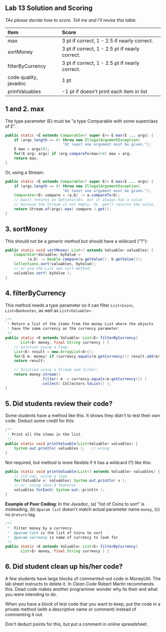 ## Lab 13 Solution and Scoring

*TAs please decide how to score.  Tell me and I'll revise this table.*

| Item   | Score |
|:-------|:-----------|
| max    | 3 pt if correct, 1 - 2.5 if nearly correct. |
| sortMoney | 3 pt if correct, 1 - 2.5 pt if nearly correct. |
| filterByCurrency | 3 pt if correct, 1 - 2.5 pt if nearly correct. |
| code quality, javadoc | 1 pt       | 
| printValuables | -1 pt if doesn't print each item in list  | 
  
## 1 and 2. max 

The type parameter (E) must be "a type Comparable with some superclass of E".

```java
public static <E extends Comparable<? super E>> E max(E ... args) {
    if (args.length == 0) throw new IllegalArgumentException(
                          "At least one argument must be given.");
    E max = args[0];
    for(E arg: args) if (arg.compareTo(max)>0) max = arg;
    return max;
}
```
Or, using a Stream:
```java
public static <E extends Comparable<? super E>> E max(E ... args) {
    if (args.length == 0) throw new IllegalArgumentException(
                          "At least one argument must be given.");
    Comparator<E> compare = (a,b) -> a.compareTo(b);
    // max() returns an Optional<E>, but it always has a value
    // because the Stream is not empty. So .get() returns the value.
    return Stream.of(args).max( compare ).get();
}
```

## 3. sortMoney

This should not be a *generic method* but should have a wildcard ("?"):
```java
public static void sortMoney( List<? extends Valuable> valuables) {
    Comparator<Valuable> byValue = 
          (a,b) -> Double.compare(a.getValue(), b.getValue());
    Collections.sort(valuables, byValue);
    // or use the List own sort method:
    valuables.sort( byValue );
}
```

## 4. filterByCurrency

This method needs a type parameter so it can filter `List<Coin>`,
`List<Banknote>`, as well as `List<Valuable>`.

```java
/**
 * Return a list of the items from the money List where the objects
 * have the same currency as the currency parameter.
 */
public static <E extends Valuable> List<E> filterByCurrency(
       List<E> money, final String currency ) {
    // Solution using a loop.
    List<E> result = new ArrayList<E>();
    for(E m: money) if (currency.equals(m.getCurrency()) result.add(m);
    return result;

    // Solution using a Stream and filter:
    return money.stream()
                .filter( m -> currency.equals(m.getCurrency()) )
                .collect( Collectors.toList() );
}
```

## 5. Did students review their code?

Some students have a method like this.  It shows they didn't
to test their own code.  Deduct some credit for this:

```java
/**
 * Print all the items in the list.
 */
public static void printValuable(List<Valuable> valuables) {
    System.out.println( valuables );   // wrong
}
```

Not required, but method is more flexible if it has a wildcard (?) like this:

```java
public static void printValuable(List<? extends Valuable> valuables) {
    // old way, using a loop
    for(Valuable v: valuables) System.out.println( v );
    // or, using Java 8 features
    valuables.forEach( System.out::println );
}
```

**Example of Poor Coding**: In the Javadoc, (a) "list of Coins to sort" is misleading, (b) `@param list` doesn't match actual parameter name `money`, (c) no `@return` tag.
```java
/**
 *  Filter money by a currency.
 *  @param list is the list of Coins to sort
 *  @param currency is name of currency to look for
 */
public static <E extends Valuable> List<E> filterByCurrency(
       List<E> money, final String currency ) {
```

## 6. Did student clean up his/her code?

A few students have large blocks of commented-out code in MoneyUtil.
The lab sheet instructs to delete it.  In *Clean Code* Robert Martin
recommends this. Dead code makes another programmer wonder why its
their and what you were intending to do. 

When you have a block of test code that you want to keep,
put the code in a private method (with a descriptive name or comment) 
instead of commenting it out.

Don't deduct points for this, but put a comment in online spreadsheet.

